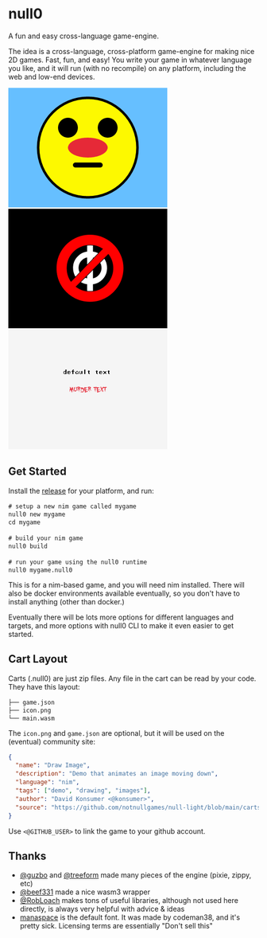 # null0

A fun and easy cross-language game-engine.

The idea is a cross-language, cross-platform game-engine for making nice 2D games. Fast, fun, and easy! You write your game in whatever language you like, and it will run (with no recompile) on any platform, including the web and low-end devices.

[![draw_shapes](./screenshots/draw_shapes.png)](https://github.com/notnullgames/null-light/blob/main/carts/draw_shapes/main.nim)
[![draw_image](./screenshots/draw_image.png)](https://github.com/notnullgames/null-light/blob/main/carts/draw_image/main.nim)
[![draw_text](./screenshots/draw_text.png)](https://github.com/notnullgames/null-light/blob/main/carts/draw_text/main.nim)

## Get Started

Install the [release](https://github.com/notnullgames/null0/releases) for your platform, and run:

```
# setup a new nim game called mygame
null0 new mygame
cd mygame

# build your nim game
null0 build

# run your game using the null0 runtime
null0 mygame.null0
```

This is for a nim-based game, and you will need nim installed. There will also be docker environments available eventually, so you don't have to install anything (other than docker.)

Eventually there will be lots more options for different languages and targets, and more options with null0 CLI to make it even easier to get started.

## Cart Layout

Carts (.null0) are just zip files. Any file in the cart can be read by your code. They have this layout:

```
├── game.json
├── icon.png
└── main.wasm
```

The `icon.png` and `game.json` are optional, but it will be used on the (eventual) community site:

```json
{
  "name": "Draw Image",
  "description": "Demo that animates an image moving down",
  "language": "nim",
  "tags": ["demo", "drawing", "images"],
  "author": "David Konsumer <@konsumer>",
  "source": "https://github.com/notnullgames/null-light/blob/main/carts/draw_image/main.nim"
}
```

Use `<@GITHUB_USER>` to link the game to your github account.

## Thanks

- [@guzbo](https://github.com/guzbo) and [@treeform](https://github.com/treeform) made many pieces of the engine (pixie, zippy, etc)
- [@beef331](https://github.com/beef331) made a nice wasm3 wrapper
- [@RobLoach](https://github.com/RobLoach) makes tons of useful libraries, although not used here directly, is always very helpful with advice & ideas
- [manaspace](https://blogfonts.com/manaspace.font) is the default font. It was made by codeman38, and it's pretty sick. Licensing terms are essentially "Don't sell this"
